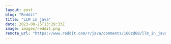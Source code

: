 ```yaml
---
layout: post
blog: "Reddit"
title: "LLM in java"
date: 2023-08-25T13:29:33Z
image: images/reddit.png
remote_url: "https://www.reddit.com/r/java/comments/160zd68/llm_in_java/"
---
```

